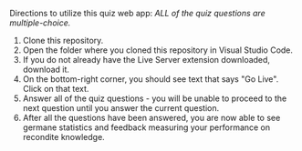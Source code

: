Directions to utilize this quiz web app:
*ALL of the quiz questions are multiple-choice.*
1) Clone this repository.
2) Open the folder where you cloned this repository in Visual Studio Code.
3) If you do not already have the Live Server extension downloaded, download it.
4) On the bottom-right corner, you should see text that says "Go Live". Click on that text.
5) Answer all of the quiz questions - you will be unable to proceed to the next question until you answer the current question.
6) After all the questions have been answered, you are now able to see germane statistics and feedback measuring your performance on recondite knowledge.
